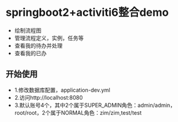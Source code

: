# springboot2+activiti6整合demo
* 绘制流程图
* 管理流程定义，实例，任务等
* 查看我的待办并处理
* 查看我的已办
## 开始使用
* 1.修改数据库配置，application-dev.yml
* 2.访问http://localhost:8080
* 3.默认账号4个，其中2个属于SUPER_ADMIN角色：admin/admin，root/root，2个属于NORMAL角色：zim/zim,test/test

